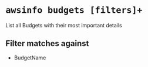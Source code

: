 # `awsinfo budgets [filters]+`

List all Budgets with their most important details

## Filter matches against

* BudgetName
